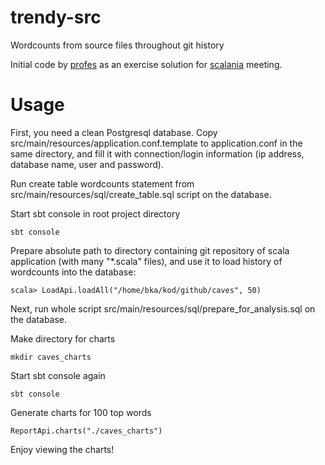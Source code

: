 # trendy-src
Wordcounts from source files throughout git history

Initial code by [profes](https://github.com/profes) as an exercise solution for [scalania](http://www.meetup.com/WarsawScala/) meeting.

# Usage

First, you need a clean Postgresql database.  Copy src/main/resources/application.conf.template to application.conf in the same directory, and fill it with connection/login information (ip address, database name, user and password).

Run create table wordcounts statement from src/main/resources/sql/create_table.sql script on the database.

Start sbt console in root project directory

    sbt console
  
Prepare absolute path to directory containing git repository of scala application (with many "*.scala" files), and use it to load history of wordcounts into the database:

    scala> LoadApi.loadAll("/home/bka/kod/github/caves", 50)
    
Next, run whole script src/main/resources/sql/prepare_for_analysis.sql on the database.

Make directory for charts
    
    mkdir caves_charts
    
Start sbt console again

    sbt console
    
Generate charts for 100 top words

    ReportApi.charts("./caves_charts")
    
Enjoy viewing the charts!

